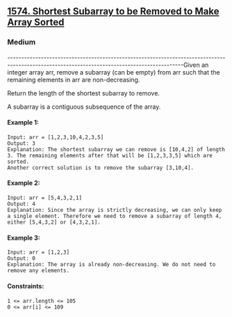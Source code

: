 [1574. Shortest Subarray to be Removed to Make Array Sorted](https://leetcode.com/problems/shortest-subarray-to-be-removed-to-make-array-sorted/?envType=daily-question&envId=2024-11-15)
---------------------------------------------------------------------------------------------------------------------------------------------

### Medium
---------------------------------------------------------------------------------------------------------------------------------------------Given an integer array arr, remove a subarray (can be empty) from arr such that the remaining elements in arr are non-decreasing.

Return the length of the shortest subarray to remove.

A subarray is a contiguous subsequence of the array.

#### Example 1:
```
Input: arr = [1,2,3,10,4,2,3,5]
Output: 3
Explanation: The shortest subarray we can remove is [10,4,2] of length 3. The remaining elements after that will be [1,2,3,3,5] which are sorted.
Another correct solution is to remove the subarray [3,10,4].
```
#### Example 2:
```
Input: arr = [5,4,3,2,1]
Output: 4
Explanation: Since the array is strictly decreasing, we can only keep a single element. Therefore we need to remove a subarray of length 4, either [5,4,3,2] or [4,3,2,1].
```
#### Example 3:
```
Input: arr = [1,2,3]
Output: 0
Explanation: The array is already non-decreasing. We do not need to remove any elements.
```
#### Constraints:
```
1 <= arr.length <= 105
0 <= arr[i] <= 109
```
